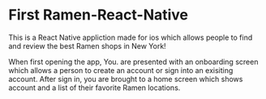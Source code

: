 # First Ramen-React-Native

This is a React Native appliction made for ios which allows people to find and review the best Ramen shops in New York! 

When first opening the app, You. are presented with an onboarding screen which allows a person to create an account or sign into an exisiting account. After sign in, you are brought to a home screen which shows account and a list of their favorite Ramen locations.
